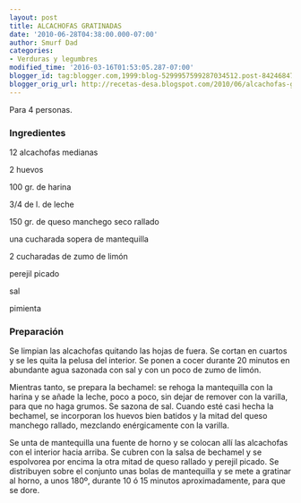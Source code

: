 ```yaml
---
layout: post
title: ALCACHOFAS GRATINADAS
date: '2010-06-28T04:38:00.000-07:00'
author: Smurf Dad
categories:
- Verduras y legumbres
modified_time: '2016-03-16T01:53:05.287-07:00'
blogger_id: tag:blogger.com,1999:blog-5299957599287034512.post-8424684781949423795
blogger_orig_url: http://recetas-desa.blogspot.com/2010/06/alcachofas-gratinadas.html
---
```


Para 4 personas.

<h3>Ingredientes</h3>
12 alcachofas medianas

2 huevos

100 gr. de harina

3/4 de l. de leche

150 gr. de queso manchego seco rallado

una cucharada sopera de mantequilla

2 cucharadas de zumo de limón

perejil picado

sal

pimienta

<h3>Preparación</h3>
Se limpian las alcachofas quitando las hojas de fuera. Se cortan en cuartos y se les quita la pelusa del interior. Se ponen a cocer durante 20 minutos en abundante agua sazonada con sal y con un poco de zumo de limón.



Mientras tanto, se prepara la bechamel: se rehoga la mantequilla con la harina y se añade la leche, poco a poco, sin dejar de remover con la varilla, para que no haga grumos. Se sazona de sal. Cuando esté casi hecha la bechamel, se incorporan los huevos bien batidos y la mitad del queso manchego rallado, mezclando enérgicamente con la varilla.



Se unta de mantequilla una fuente de horno y se colocan allí las alcachofas con el interior hacia arriba. Se cubren con la salsa de bechamel y se espolvorea por encima la otra mitad de queso rallado y perejil picado. Se distribuyen sobre el conjunto unas bolas de mantequilla y se mete a gratinar al horno, a unos 180º, durante 10 ó 15 minutos aproximadamente, para que se dore.